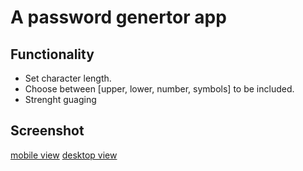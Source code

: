 # A password genertor app

## Functionality
- Set character length.
- Choose between [upper, lower, number, symbols] to be included.
- Strenght guaging

## Screenshot

[mobile view]('./screenshot/mobile.png')
[desktop view]('./screenshot/desktop.png')
